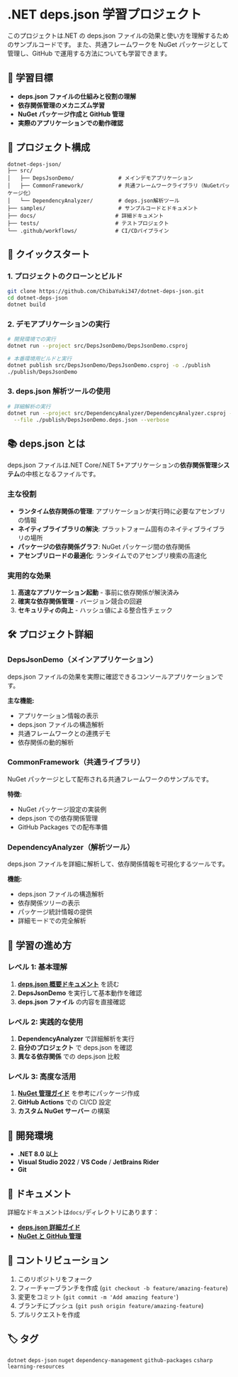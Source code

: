 # .NET deps.json 学習プロジェクト

このプロジェクトは.NET の deps.json ファイルの効果と使い方を理解するためのサンプルコードです。
また、共通フレームワークを NuGet パッケージとして管理し、GitHub で運用する方法についても学習できます。

## 🎯 学習目標

- **deps.json ファイルの仕組みと役割の理解**
- **依存関係管理のメカニズム学習**
- **NuGet パッケージ作成と GitHub 管理**
- **実際のアプリケーションでの動作確認**

## 📁 プロジェクト構成

```text
dotnet-deps-json/
├── src/
│   ├── DepsJsonDemo/              # メインデモアプリケーション
│   ├── CommonFramework/           # 共通フレームワークライブラリ（NuGetパッケージ化）
│   └── DependencyAnalyzer/        # deps.json解析ツール
├── samples/                       # サンプルコードとドキュメント
├── docs/                         # 詳細ドキュメント
├── tests/                        # テストプロジェクト
└── .github/workflows/            # CI/CDパイプライン
```

## 🚀 クイックスタート

### 1. プロジェクトのクローンとビルド

```bash
git clone https://github.com/ChibaYuki347/dotnet-deps-json.git
cd dotnet-deps-json
dotnet build
```

### 2. デモアプリケーションの実行

```bash
# 開発環境での実行
dotnet run --project src/DepsJsonDemo/DepsJsonDemo.csproj

# 本番環境用ビルドと実行
dotnet publish src/DepsJsonDemo/DepsJsonDemo.csproj -o ./publish
./publish/DepsJsonDemo
```

### 3. deps.json 解析ツールの使用

```bash
# 詳細解析の実行
dotnet run --project src/DependencyAnalyzer/DependencyAnalyzer.csproj -- \
  --file ./publish/DepsJsonDemo.deps.json --verbose
```

## 📚 deps.json とは

deps.json ファイルは.NET Core/.NET 5+アプリケーションの**依存関係管理システム**の中核となるファイルです。

### 主な役割

- **ランタイム依存関係の管理**: アプリケーションが実行時に必要なアセンブリの情報
- **ネイティブライブラリの解決**: プラットフォーム固有のネイティブライブラリの場所
- **パッケージの依存関係グラフ**: NuGet パッケージ間の依存関係
- **アセンブリロードの最適化**: ランタイムでのアセンブリ検索の高速化

### 実用的な効果

1. **高速なアプリケーション起動** - 事前に依存関係が解決済み
2. **確実な依存関係管理** - バージョン競合の回避
3. **セキュリティの向上** - ハッシュ値による整合性チェック

## 🛠️ プロジェクト詳細

### DepsJsonDemo（メインアプリケーション）

deps.json ファイルの効果を実際に確認できるコンソールアプリケーションです。

**主な機能:**

- アプリケーション情報の表示
- deps.json ファイルの構造解析
- 共通フレームワークとの連携デモ
- 依存関係の動的解析

### CommonFramework（共通ライブラリ）

NuGet パッケージとして配布される共通フレームワークのサンプルです。

**特徴:**

- NuGet パッケージ設定の実装例
- deps.json での依存関係管理
- GitHub Packages での配布準備

### DependencyAnalyzer（解析ツール）

deps.json ファイルを詳細に解析して、依存関係情報を可視化するツールです。

**機能:**

- deps.json ファイルの構造解析
- 依存関係ツリーの表示
- パッケージ統計情報の提供
- 詳細モードでの完全解析

## 📖 学習の進め方

### レベル 1: 基本理解

1. **[deps.json 概要ドキュメント](docs/deps-json-overview.md)** を読む
2. **DepsJsonDemo** を実行して基本動作を確認
3. **deps.json ファイル** の内容を直接確認

### レベル 2: 実践的な使用

1. **DependencyAnalyzer** で詳細解析を実行
2. **自分のプロジェクト** で deps.json を確認
3. **異なる依存関係** での deps.json 比較

### レベル 3: 高度な活用

1. **[NuGet 管理ガイド](docs/nuget-github-guide.md)** を参考にパッケージ作成
2. **GitHub Actions** での CI/CD 設定
3. **カスタム NuGet サーバー** の構築

## 🔧 開発環境

- **.NET 8.0 以上**
- **Visual Studio 2022** / **VS Code** / **JetBrains Rider**
- **Git**

## 📝 ドキュメント

詳細なドキュメントは`docs/`ディレクトリにあります：

- **[deps.json 詳細ガイド](docs/deps-json-overview.md)**
- **[NuGet と GitHub 管理](docs/nuget-github-guide.md)**

## 🤝 コントリビューション

1. このリポジトリをフォーク
2. フィーチャーブランチを作成 (`git checkout -b feature/amazing-feature`)
3. 変更をコミット (`git commit -m 'Add amazing feature'`)
4. ブランチにプッシュ (`git push origin feature/amazing-feature`)
5. プルリクエストを作成

## 🏷️ タグ

`dotnet` `deps-json` `nuget` `dependency-management` `github-packages` `csharp` `learning-resources`

